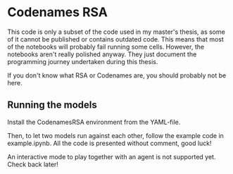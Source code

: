 # Codenames RSA

This code is only a subset of the code used in my master's thesis, as some of it cannot be published or contains outdated code. This means that most of the notebooks will probably fail running some cells. However, the notebooks aren't really polished anyway. They just document the programming journey undertaken during this thesis.

If you don't know what RSA or Codenames are, you should probably not be here.

## Running the models

Install the CodenamesRSA environment from the YAML-file.

Then, to let two models run against each other, follow the example code in example.ipynb. All the code is presented without comment, good luck!

An interactive mode to play together with an agent is not supported yet. Check back later!